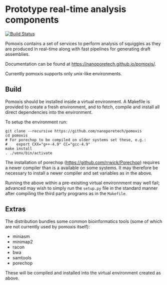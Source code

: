Prototype real-time analysis components
=======================================

[![Build Status](https://travis-ci.org/nanoporetech/pomoxis.svg?branch=master)](https://travis-ci.org/nanoporetech/pomoxis)

Pomoxis contains a set of services to perform analysis of squiggles as they are
produced in real-time along with fast pipelines for generating draft assemblies.

Documentation can be found at https://nanoporetech.github.io/pomoxis/.

Currently pomoxis supports only unix-like environments. 

Build
-----

Pomoxis should be installed inside a virtual environment. A Makefile is
provided to create a fresh environment, and to fetch, compile and install
all direct dependencies into the environment.

To setup the environment run:

    git clone --recursive https://github.com/nanoporetech/pomoxis
    cd pomoxis
    # For porechop to be compiled on older systems set these, e.g.:
    #    export CXX="g++-4.9" CC="gcc-4.9"
    make install
    . ./venv/bin/activate

The installation of porechop (https://github.com/rrwick/Porechop)
requires a newer compiler than is a available on some systems. It may therefore
be necessary to install a newer compiler and set variables as in the above.

Running the above within a pre-exisiting virtual environnment may well fail;
advanced may wish to simply run the `setup.py` file in the standard manner
after compiling the third party programs as in the `Makefile`.


Extras
------

The distribution bundles some common bioinformatics tools (some of which are not
currently used by pomoxis itself):

* miniasm
* minimap2
* racon
* bwa
* samtools
* porechop

These will be compiled and installed into the virtual environment created as above.

